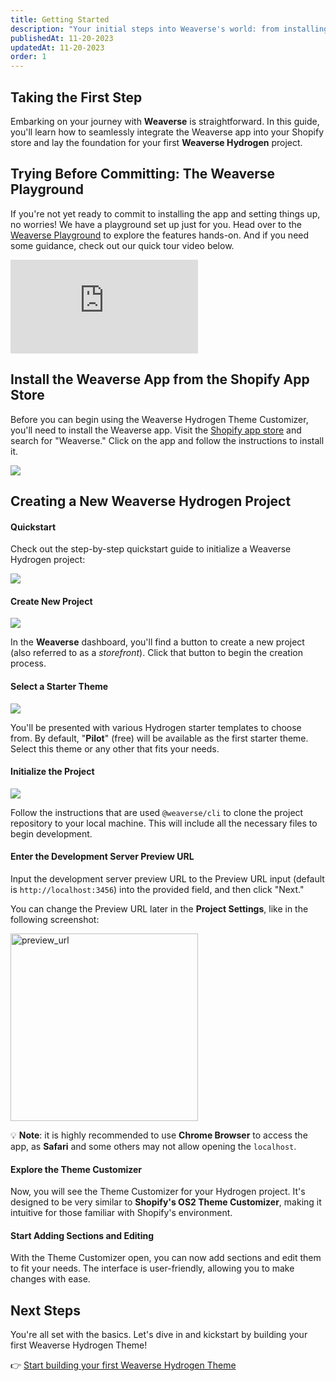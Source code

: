 ```yaml
---
title: Getting Started
description: "Your initial steps into Weaverse's world: from installing the app on Shopify to setting up your first project."
publishedAt: 11-20-2023
updatedAt: 11-20-2023
order: 1
---
```


Taking the First Step
---------------------

Embarking on your journey with **Weaverse** is straightforward. In this guide, you'll learn how to seamlessly integrate the Weaverse app into your Shopify store and lay the foundation for your first **Weaverse Hydrogen** project.

Trying Before Committing: The Weaverse Playground
-------------------------------------------------

If you're not yet ready to commit to installing the app and setting things up, no worries! We have a playground set up just for you. Head over to the [Weaverse Playground](https://studio.weaverse.io/demo) to explore the features hands-on. And if you need some guidance, check out our quick tour video below.
<iframe src="https://www.youtube.com/embed/aQZdQ17kF1U?rel=0" frameBorder="0" webkitallowfullscreen="true" mozallowfullscreen="true" allowFullScreen></iframe>

Install the Weaverse App from the Shopify App Store
---------------------------------------------------

Before you can begin using the Weaverse Hydrogen Theme Customizer, you'll need to install the Weaverse app. Visit the [Shopify app store](https://apps.shopify.com/weaverse) and search for "Weaverse." Click on the app and follow the instructions to install it.

![](https://downloads.intercomcdn.com/i/o/849802817/63bf36493578b8a3c2863d54/image.png)

Creating a New Weaverse Hydrogen Project
----------------------------------------

#### Quickstart

Check out the step-by-step quickstart guide to initialize a Weaverse Hydrogen project:

![](https://downloads.intercomcdn.com/i/o/860583199/a83d4d10bb6f3aea38cbbed4/init+project.gif)

#### Create New Project

![](https://downloads.intercomcdn.com/i/o/862245110/904b7f3300c17a35cd7e4e48/image.png)

In the **Weaverse** dashboard, you'll find a button to create a new project (also referred to as a _storefront_). Click that button to begin the creation process.

#### Select a Starter Theme

![](https://downloads.intercomcdn.com/i/o/848671535/db732096e45d1255d1241438/image.png)

You'll be presented with various Hydrogen starter templates to choose from. By default, "**Pilot**" (free) will be available as the first starter theme. Select this theme or any other that fits your needs.

#### Initialize the Project

![](https://downloads.intercomcdn.com/i/o/848671954/f560c61a70f6c75f88567e78/image.png)

Follow the instructions that are used `@weaverse/cli` to clone the project repository to your local machine. This will include all the necessary files to begin development.

#### Enter the Development Server Preview URL

Input the development server preview URL to the Preview URL input (default is `http://localhost:3456`) into the provided field, and then click "Next."

You can change the Preview URL later in the **Project Settings**, like in the following screenshot:

<img alt="preview_url" src="https://downloads.intercomcdn.com/i/o/852280524/d0697d1701f77feeac79ee25/image.png" width="300"/>

💡 **Note**: it is highly recommended to use **Chrome Browser** to access the app, as **Safari** and some others may not allow opening the `localhost`.

#### Explore the Theme Customizer

Now, you will see the Theme Customizer for your Hydrogen project. It's designed to be very similar to **Shopify's OS2 Theme Customizer**, making it intuitive for those familiar with Shopify's environment.

#### Start Adding Sections and Editing

With the Theme Customizer open, you can now add sections and edit them to fit your needs. The interface is user-friendly, allowing you to make changes with ease.

Next Steps
----------

You're all set with the basics. Let's dive in and kickstart by building your first Weaverse Hydrogen Theme!

👉 [Start building your first Weaverse Hydrogen Theme](/docs/guides/prerequisites)